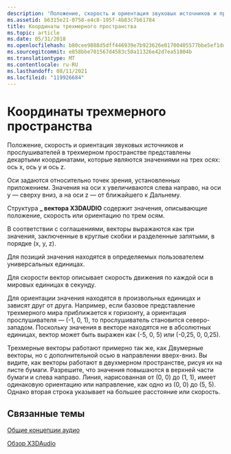 ```yaml
---
description: 'Положение, скорость и ориентация звуковых источников и прослушивателей в трехмерном пространстве представлены декартыми координатами, которые являются значениями на трех осях: ось x, ось y и ось z.'
ms.assetid: b6315e21-0758-e4c8-195f-4b83c7b61784
title: Координаты трехмерного пространства
ms.topic: article
ms.date: 05/31/2018
ms.openlocfilehash: b80cee9888d5dff446939e7b923626e01700405577bbe5ef1ddbbda2cb1bb085
ms.sourcegitcommit: e858bbe701567d4583c50a11326e42d7ea51804b
ms.translationtype: MT
ms.contentlocale: ru-RU
ms.lasthandoff: 08/11/2021
ms.locfileid: "119926684"
---
```

# <a name="coordinates-of-3d-space"></a>Координаты трехмерного пространства

Положение, скорость и ориентация звуковых источников и прослушивателей в трехмерном пространстве представлены декартыми координатами, которые являются значениями на трех осях: ось x, ось y и ось z.

Оси задаются относительно точек зрения, установленных приложением. Значения на оси x увеличиваются слева направо, на оси y — сверху вниз, а на оси z — от ближайшего к Дальнему.

Структура **\_ вектора X3DAUDIO** содержит значения, описывающие положение, скорость или ориентацию по трем осям.

В соответствии с соглашениями, векторы выражаются как три значения, заключенные в круглые скобки и разделенные запятыми, в порядке (x, y, z).

Для позиций значения находятся в определяемых пользователем универсальных единицах.

Для скорости вектор описывает скорость движения по каждой оси в мировых единицах в секунду.

Для ориентации значения находятся в произвольных единицах и зависят друг от друга. Например, если базовое представление трехмерного мира приближается к горизонту, а ориентация прослушивателя — (-1, 0, 1), то прослушиватель становится северо-западом. Поскольку значения в векторе находятся не в абсолютных единицах, вектор может быть выражен как (-5, 0, 5) или (-0,25, 0, 0,25).

Трехмерные векторы работают примерно так же, как Двумерные векторы, но с дополнительной осью в направлении вверх-вниз. Вы видите, как векторы работают в двухмерном пространстве, рисуя их на листе бумаги. Разрешите, что значения повышаются в верхней части бумаги и слева направо. Линия, нарисованная от (0, 0) до (1, 1), имеет одинаковую ориентацию или направление, как одно из (0, 0) до (5, 5). Однако вторая строка указывает на большее расстояние или скорость.

## <a name="related-topics"></a>Связанные темы

<dl> <dt>

[Общие концепции аудио](common-audio-concepts.md)
</dt> <dt>

[Обзор X3DAudio](x3daudio-overview.md)
</dt> </dl>

 

 



